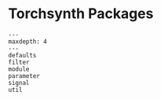 # Torchsynth Packages

```{toctree}
---
maxdepth: 4
---
defaults
filter
module
parameter
signal
util
```